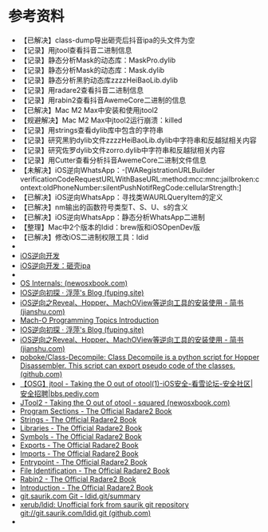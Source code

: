 # 参考资料

* 【已解决】class-dump导出砸壳后抖音ipa的头文件为空
* 【记录】用jtool查看抖音二进制信息
* 【记录】静态分析Mask的动态库：MaskPro.dylib
* 【记录】静态分析Mask的动态库：Mask.dylib
* 【记录】静态分析黑豹动态库zzzzHeiBaoLib.dylib
* 【记录】用radare2查看抖音二进制信息
* 【记录】用rabin2查看抖音AwemeCore二进制的信息
* 【已解决】Mac M2 Max中安装和使用jtool2
* 【规避解决】Mac M2 Max中jtool2运行崩溃：killed
* 【记录】用strings查看dylib库中包含的字符串
* 【记录】研究黑豹dylib文件zzzzHeiBaoLib.dylib中字符串和反越狱相关内容
* 【记录】研究佐罗dylib文件zorro.dylib中字符串和反越狱相关内容
* 【记录】用Cutter查看分析抖音AwemeCore二进制文件信息
* 【未解决】iOS逆向WhatsApp：-[WARegistrationURLBuilder verificationCodeRequestURLWithBaseURL:method:mcc:mnc:jailbroken:context:oldPhoneNumber:silentPushNotifRegCode:cellularStrength:]
* 【已解决】iOS逆向WhatsApp：寻找类WAURLQueryItem的定义
* 【已解决】nm输出的函数符号类型T、S、U、s的含义
* 【已解决】iOS逆向WhatsApp：静态分析WhatsApp二进制
* 【整理】Mac中2个版本的ldid：brew版和iOSOpenDev版
* 【已解决】修改iOS二进制权限工具：ldid
* 
* [iOS逆向开发](http://book.crifan.org/books/ios_reverse_dev/website)
* [iOS逆向开发：砸壳ipa](https://book.crifan.org/books/ios_re_crack_shell_ipa/website/)
* 
* [OS Internals: (newosxbook.com)](http://newosxbook.com/index.php?page=Appendix)
* [IOS逆向初探 · 浮萍's Blog (fuping.site)](https://fuping.site/2020/12/16/IOS-APP-tomatodo-Cracked/)
* [iOS逆向之Reveal、Hopper、MachOView等逆向工具的安装使用 - 简书 (jianshu.com)](https://www.jianshu.com/p/cd360114bbf5)
* [Mach-O Programming Topics Introduction](https://developer.apple.com/library/archive/documentation/DeveloperTools/Conceptual/MachOTopics/0-Introduction/introduction.html)
* [IOS逆向初探 · 浮萍's Blog (fuping.site)](https://fuping.site/2020/12/16/IOS-APP-tomatodo-Cracked/)
* [iOS逆向之Reveal、Hopper、MachOView等逆向工具的安装使用 - 简书 (jianshu.com)](https://www.jianshu.com/p/cd360114bbf5)
* [poboke/Class-Decompile: Class Decompile is a python script for Hopper Disassembler. This script can export pseudo code of the classes. (github.com)](https://github.com/poboke/Class-Decompile)
* [【OSG】jtool - Taking the O out of otool(1)-iOS安全-看雪论坛-安全社区|安全招聘|bbs.pediy.com](https://bbs.pediy.com/thread-220100.htm)
* [JTool2 - Taking the O out of otool - squared (newosxbook.com)](http://www.newosxbook.com/tools/jtool.html)
* [Program Sections - The Official Radare2 Book](https://book.rada.re/tools/rabin2/program_sections.html)
* [Strings - The Official Radare2 Book](https://book.rada.re/tools/rabin2/strings.html)
* [Libraries - The Official Radare2 Book](https://book.rada.re/tools/rabin2/libraries.html)
* [Symbols - The Official Radare2 Book](https://book.rada.re/tools/rabin2/symbols.html)
* [Exports - The Official Radare2 Book](https://book.rada.re/tools/rabin2/exports.html)
* [Imports - The Official Radare2 Book](https://book.rada.re/tools/rabin2/imports.html)
* [Entrypoint - The Official Radare2 Book](https://book.rada.re/tools/rabin2/entrypoints.html)
* [File Identification - The Official Radare2 Book](https://book.rada.re/tools/rabin2/file_identification.html)
* [Rabin2 - The Official Radare2 Book](https://book.rada.re/tools/rabin2/intro.html)
* [Introduction - The Official Radare2 Book](https://book.rada.re/index.html)
* [git.saurik.com Git - ldid.git/summary](https://git.saurik.com/ldid.git)
* [xerub/ldid: Unofficial fork from saurik git repository git://git.saurik.com/ldid.git (github.com)](https://github.com/xerub/ldid)
* 